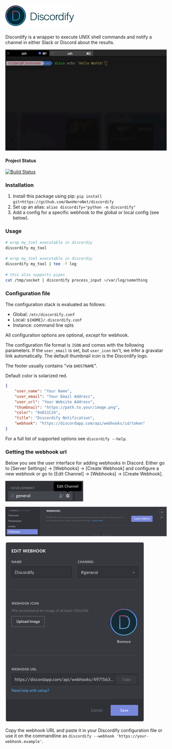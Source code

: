 
# ![Logo](logo-dark/logo.png)

Discordify is a wrapper to execute UNIX shell commands and notify a channel in either Slack or Discord about the results.

![Demo](screenshots/demo.gif)

#### Project Status

[![Build Status](https://travis-ci.com/OwnHeroNet/discordify.svg?branch=master)](https://travis-ci.com/OwnHeroNet/discordify)

### Installation

1. Install this package using pip:
    `pip install git+https://github.com/OwnHeroNet/discordify`
2. Set up an alias: `alias discordify="python -m discordify"`
3. Add a config for a specific webhook to the global or local config (see below).

### Usage

```bash
# wrap my_tool executable in discordiy
discordify my_tool

# wrap my_tool executable in discordiy
discordify my_tool | tee -f log

# this also supports pipes
cat /tmp/socket | discordify process_input >/var/log/something
```

### Configuration file

The configuration stack is evaluated as follows:

- Global: `/etc/discordify.conf`
- Local: `${HOME}/.discordify.conf`
- Instance: command line opts

All configuration options are optional, _except_ for webhook.

The configuration file format is `JSON` and comes with the following parameters.
If the `user_email` is set, but `user_icon` isn't, we infer a gravatar link
automatically. The default thumbnail icon is the Discordify logo.

The footer usually contains "via `$HOSTNAME`".

Default color is solarized red.

```json
{
    "user_name": "Your Name",
    "user_email": "Your Email Address",
    "user_url": "Your Website Address",
    "thumbnail": "https://path.to.your/image.png",
    "color": "0xD11C24",
    "title": "Discordify Notification",
    "webhook": "https://discordapp.com/api/webhooks/id/token"
}
```

For a full list of supported options see `discordify --help`.

### Getting the webhook url

Below you see the user interface for adding webhooks in Discord.
Either go to [Server Settings] -> [Webhooks] -> [Create Webhook] and configure a new webhook or go to
[Edit Channel] -> [Webhooks] -> [Create Webhook].

![WebHook UI in Discord](screenshots/webhook_generation_discord_1.png)

![WebHook UI in Discord](screenshots/webhook_generation_discord_2.png)

![WebHook UI in Discord](screenshots/webhook_generation_discord_3.png)

Copy the webhook URL and paste it in your Discordify configuration file or use it on the commandline
as `discordify --webhook 'https://your-webhook.example'`.
